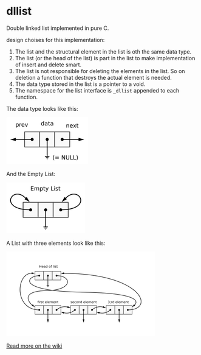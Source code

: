 # dllist
Double linked list implemented in pure C.

design choises for this implementation:
1. The list and the structural element in the list is oth the same data type.
2. The list (or the head of the list) is part in the list to make implementation of insert and delete smart.
3. The list is not responsible for deleting the elements in the list. So on deletion a function that destroys the actual element is needed.
4. The data type stored in the list is a pointer to a void.
5. The namespace for the list interface is ```_dllist``` appended to each function. 

The data type looks like this:

![alt text](https://github.com/anders-jansson/dllist/blob/master/design/1_cons2box.png "The struct DLL")

And the Empty List:

![alt text](https://github.com/anders-jansson/dllist/blob/master/design/3_empty_list.png "Empty list with next and prev pointers pointing to itself")

A List with three elements look like this:

![alt text](https://github.com/anders-jansson/dllist/blob/master/design/2_list_with_3_elemenents.png "List with 3 elements")

[Read more on the wiki](https://github.com/anders-jansson/dllist/wiki)

